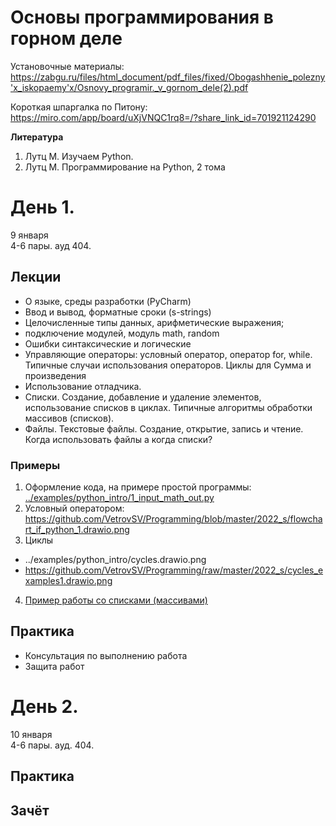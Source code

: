 # Основы программирования в горном деле

Установочные материалы:
https://zabgu.ru/files/html_document/pdf_files/fixed/Obogashhenie_polezny'x_iskopaemy'x/Osnovy_programir._v_gornom_dele(2).pdf


Короткая шпаргалка по Питону:
https://miro.com/app/board/uXjVNQC1rq8=/?share_link_id=701921124290


**Литература**
1. Лутц М. Изучаем Python.
2. Лутц М. Программирование на Python, 2 тома

# День 1. 
9 января\
4-6 пары. ауд 404.

## Лекции
- О языке, среды разработки (PyCharm)
- Ввод и вывод, форматные сроки (s-strings)
- Целочисленные типы данных, арифметические выражения; 
- подключение модулей, модуль math, random 
- Ошибки синтаксические и логические
- Управляющие операторы: условный оператор, оператор for, while. Типичные случаи использования операторов. Циклы для Сумма и произведения
- Использование отладчика.
- Списки. Создание, добавление и удаление элементов, использование списков в циклах. Типичные алгоритмы обработки массивов (списков).
- Файлы. Текстовые файлы. Создание, открытие, запись и чтение. Когда использовать файлы а когда списки?





### Примеры
1. Оформление кода, на примере простой программы: [../examples/python_intro/1_input_math_out.py](../examples/python_intro/1_input_math_out.py)
2. Условный оператором: https://github.com/VetrovSV/Programming/blob/master/2022_s/flowchart_if_python_1.drawio.png
3. Циклы
- ../examples/python_intro/cycles.drawio.png
- https://github.com/VetrovSV/Programming/raw/master/2022_s/cycles_examples1.drawio.png 


4. [Пример работы со списками (массивами)](../examples/python_intro/40_lists.py)



## Практика
- Консультация по выполнению работа
- Защита работ


# День 2.
10 января\
4-6 пары. ауд. 404.

## Практика
## Зачёт


